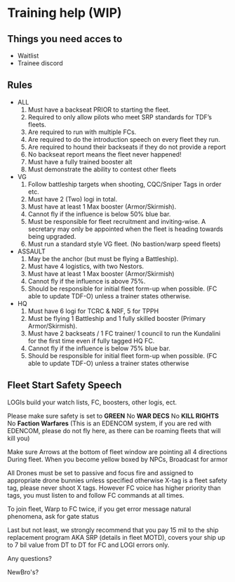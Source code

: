 # Training help (WIP)

## Things you need acces to

- Waitlist
- Trainee discord

## Rules

- ALL
  1. Must have a backseat PRIOR to starting the fleet.
  1. Required to only allow pilots who meet SRP standards for TDF’s fleets.
  1. Are required to run with multiple FCs.
  1. Are required to do the introduction speech on every fleet they run.
  1. Are required to hound their backseats if they do not provide a report
  1. No backseat report means the fleet never happened!
  1. Must have a fully trained booster alt
  1. Must demonstrate the ability to contest other fleets
- VG
  1. Follow battleship targets when shooting, CQC/Sniper Tags in order etc.
  1. Must have 2 (Two) logi in total.
  1. Must have at least 1 Max booster (Armor/Skirmish).
  1. Cannot fly if the influence is below 50% blue bar.
  1. Must be responsible for fleet recruitment and inviting-wise. A secretary may only be appointed when the fleet is heading towards being upgraded.
  1. Must run a standard style VG fleet. (No bastion/warp speed fleets)
- ASSAULT
  1. May be the anchor (but must be flying a Battleship).
  1. Must have 4 logistics, with two Nestors.
  1. Must have at least 1 Max booster (Armor/Skirmish)
  1. Cannot fly if the influence is above 75%.
  1. Should be responsible for initial fleet form-up when possible. (FC able to update TDF-O) unless a trainer states otherwise.
- HQ
  1. Must have 6 logi for TCRC & NRF, 5 for TPPH
  1. Must be flying 1 Battleship and 1 fully skilled booster (Primary Armor/Skirmish).
  1. Must have 2 backseats / 1 FC trainer/ 1 council to run the Kundalini for the first time even if fully tagged HQ FC.
  1. Cannot fly if the influence is below 75% blue bar.
  1. Should be responsible for initial fleet form-up when possible. (FC able to update TDF-O) unless a trainer states otherwise

## Fleet Start Safety Speech

LOGIs build your watch lists, FC, boosters, other logis, ect.

Please make sure safety is set to **GREEN**
No **WAR DECS**
No **KILL RIGHTS**
No **Faction Warfares**
(This is an EDENCOM system, if you are red with EDENCOM, please do not fly here, as there can be roaming fleets that will kill you)

Make sure Arrows at the bottom of fleet window are pointing all 4 directions
During fleet. When you become yellow boxed by NPCs, Broadcast for armor

All Drones must be set to passive and focus fire and assigned to appropriate drone bunnies unless specified otherwise
X-tag is a fleet safety tag, please never shoot X tags.
However FC voice has higher priority than tags, you must listen to and follow FC commands at all times.

To join fleet, Warp to FC twice, if you get error message natural phenomena, ask for gate status

Last but not least, we strongly recommend that you pay 15 mil to the ship replacement program AKA SRP (details in fleet MOTD), covers your ship up to 7 bil value from DT to DT for FC and LOGI errors only.

Any questions?

NewBro's?
